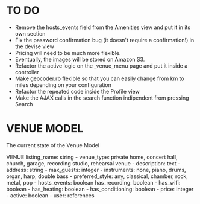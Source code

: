 # TO DO
- Remove the hosts_events field from the Amenities view and put it in its own section
- Fix the password confirmation bug (it doesn't require a confirmation!) in the devise view
- Pricing will need to be much more flexible.
- Eventually, the images will be stored on Amazon S3.
- Refactor the active logic on the _venue_menu page and put it inside a controller
- Make geocoder.rb flexible so that you can easily change from km to miles depending on your configuration
- Refactor the repeated code inside the Profile view
- Make the AJAX calls in the search function indipendent from pressing Search

# VENUE MODEL
The current state of the Venue Model

VENUE
    listing_name: string -
    venue_type: private home, concert hall, church, garage, recording studio, rehearsal venue -
    description: text -
    address: string -
    max_guests: integer -
    instruments: none, piano, drums, organ, harp, double bass -
    preferred_style: any, classical, chamber, rock, metal, pop -
    hosts_events: boolean
    has_recording: boolean -
    has_wifi: boolean  -
    has_heating: boolean -
    has_conditioning: boolean -
    price: integer -
    active: boolean -
    user: references

